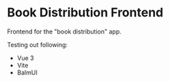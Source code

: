 # Book Distribution Frontend

Frontend for the "book distribution" app.

Testing out following:

-   Vue 3
-   Vite
-   BalmUI
